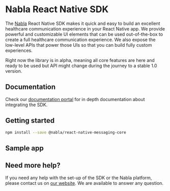 #  Nabla React Native SDK

The [Nabla](https://www.nabla.com/) React Native SDK makes it quick and easy to build an excellent healthcare communication experience in your React Native app. We provide powerful and customizable UI elements that can be used out-of-the-box to create a full healthcare communication experience. We also expose the low-level APIs that power those UIs so that you can build fully custom experiences.

Right now the library is in alpha, meaning all core features are here and ready to be used but API might change during the journey to a stable 1.0 version.

## Documentation

Check our [documentation portal](https://docs.nabla.com/docs/setup-1) for in depth documentation about integrating the SDK.

## Getting started

```sh
npm install --save @nabla/react-native-messaging-core 
```

## Sample app

[//]: # (TODO)


## Need more help?

If you need any help with the set-up of the SDK or the Nabla platform, please contact us on [our website](https://www.nabla.com). We are available to answer any question.

